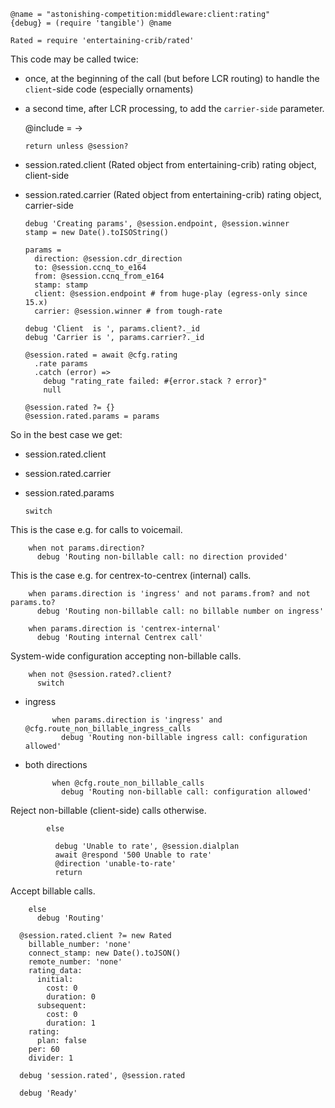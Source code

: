     @name = "astonishing-competition:middleware:client:rating"
    {debug} = (require 'tangible') @name

    Rated = require 'entertaining-crib/rated'

This code may be called twice:
- once, at the beginning of the call (but before LCR routing) to handle the `client`-side code (especially ornaments)
- a second time, after LCR processing, to add the `carrier-side` parameter.

    @include = ->

      return unless @session?

* session.rated.client (Rated object from entertaining-crib) rating object, client-side
* session.rated.carrier (Rated object from entertaining-crib) rating object, carrier-side

      debug 'Creating params', @session.endpoint, @session.winner
      stamp = new Date().toISOString()

      params =
        direction: @session.cdr_direction
        to: @session.ccnq_to_e164
        from: @session.ccnq_from_e164
        stamp: stamp
        client: @session.endpoint # from huge-play (egress-only since 15.x)
        carrier: @session.winner # from tough-rate

      debug 'Client  is ', params.client?._id
      debug 'Carrier is ', params.carrier?._id

      @session.rated = await @cfg.rating
        .rate params
        .catch (error) =>
          debug "rating_rate failed: #{error.stack ? error}"
          null

      @session.rated ?= {}
      @session.rated.params = params

So in the best case we get:
- session.rated.client
- session.rated.carrier
- session.rated.params

      switch

This is the case e.g. for calls to voicemail.

        when not params.direction?
          debug 'Routing non-billable call: no direction provided'

This is the case e.g. for centrex-to-centrex (internal) calls.

        when params.direction is 'ingress' and not params.from? and not params.to?
          debug 'Routing non-billable call: no billable number on ingress'

        when params.direction is 'centrex-internal'
          debug 'Routing internal Centrex call'

System-wide configuration accepting non-billable calls.

        when not @session.rated?.client?
          switch

- ingress

            when params.direction is 'ingress' and @cfg.route_non_billable_ingress_calls
              debug 'Routing non-billable ingress call: configuration allowed'

- both directions

            when @cfg.route_non_billable_calls
              debug 'Routing non-billable call: configuration allowed'

Reject non-billable (client-side) calls otherwise.

            else

              debug 'Unable to rate', @session.dialplan
              await @respond '500 Unable to rate'
              @direction 'unable-to-rate'
              return

Accept billable calls.

        else
          debug 'Routing'

      @session.rated.client ?= new Rated
        billable_number: 'none'
        connect_stamp: new Date().toJSON()
        remote_number: 'none'
        rating_data:
          initial:
            cost: 0
            duration: 0
          subsequent:
            cost: 0
            duration: 1
        rating:
          plan: false
        per: 60
        divider: 1

      debug 'session.rated', @session.rated

      debug 'Ready'
